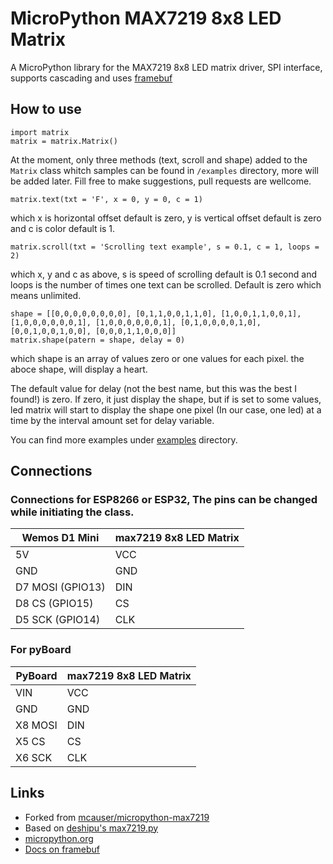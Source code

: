 # MicroPython MAX7219 8x8 LED Matrix

A MicroPython library for the MAX7219 8x8 LED matrix driver, SPI interface, supports cascading and uses [framebuf](http://docs.micropython.org/en/latest/pyboard/library/framebuf.html)


## How to use

```
import matrix
matrix = matrix.Matrix()
```

At the moment, only three methods (text, scroll and shape) added to the `Matrix` class whitch samples can be found in `/examples` directory, more will be added later. Fill free to make suggestions, pull requests are wellcome.

```matrix.text(txt = 'F', x = 0, y = 0, c = 1)```

which x is horizontal offset default is zero, y is vertical offset default is zero and c is color default is 1.

```matrix.scroll(txt = 'Scrolling text example', s = 0.1, c = 1, loops = 2)```

which x, y and c as above, s is speed of scrolling default is 0.1 second and loops is the number of times one text can be scrolled. Default is zero which means unlimited.

```
shape = [[0,0,0,0,0,0,0,0], [0,1,1,0,0,1,1,0], [1,0,0,1,1,0,0,1], [1,0,0,0,0,0,0,1], [1,0,0,0,0,0,0,1], [0,1,0,0,0,0,1,0], [0,0,1,0,0,1,0,0], [0,0,0,1,1,0,0,0]]
matrix.shape(patern = shape, delay = 0)
```

which shape is an array of values zero or one values for each pixel. the aboce shape, will display a heart. 

The default value for delay (not the best name, but this was the best I found!) is zero. If zero, it just display the shape, but if is set to some values, led matrix will start to display the shape one pixel (In our case, one led) at a time by the interval amount set for delay variable.


You can find more examples under [examples](https://github.com/7kmCo/micropython-max7219/tree/master/examples) directory.



## Connections

### Connections for ESP8266 or ESP32, The pins can be changed while initiating the class.

Wemos D1 Mini    | max7219 8x8 LED Matrix
---------------- | ----------------------
5V               | VCC
GND              | GND
D7 MOSI (GPIO13) | DIN
D8 CS (GPIO15)   | CS
D5 SCK (GPIO14)  | CLK

### For pyBoard

PyBoard | max7219 8x8 LED Matrix
------- | ----------------------
VIN     | VCC
GND     | GND
X8 MOSI | DIN
X5 CS   | CS
X6 SCK  | CLK

## Links

* Forked from [mcauser/micropython-max7219](https://github.com/mcauser/micropython-max7219)
* Based on [deshipu's max7219.py](https://bitbucket.org/thesheep/micropython-max7219/src)
* [micropython.org](http://micropython.org)
* [Docs on framebuf](http://docs.micropython.org/en/latest/pyboard/library/framebuf.html)
